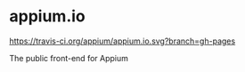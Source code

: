 appium.io
=========

https://travis-ci.org/appium/appium.io.svg?branch=gh-pages

The public front-end for Appium